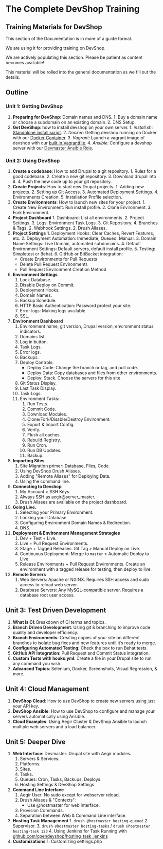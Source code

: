 # The Complete DevShop Training

## Training Materials for DevShop

This section of the Documentation is in more of a guide format.

We are using it for providing training on DevShop.

We are actively populating this section. Please be patient as content becomes available!

This material will be rolled into the general documentation as we fill out the details.

## Outline

### Unit 1: Getting DevShop

1. **Preparing for DevShop**: Domain names and DNS. 1. Buy a domain name or choose a subdomain on an existing domain. 2. DNS Setup.
2. **Get DevShop**: how to install devshop on your own server. 1. _install.sh_: [Standalone install script](https://github.com/opendevshop/devshop/blob/1.x/install.sh). 2. _Docker_: Getting devshop running on Docker with our [Docker Container](https://hub.docker.com/r/devshop/devmaster/). 3. _Vagrant_: Launch a vagrant image of devshop with our [built in Vagrantfile](https://github.com/opendevshop/devshop/blob/1.x/Vagrantfile). 4. _Ansible_: Configure a devshop server with our [Devmaster Ansible Role](https://galaxy.ansible.com/opendevshop/devmaster/).

### Unit 2: Using DevShop

1. **Create a codebase**: How to add Drupal to a git repository. 1. Rules for a good codebase. 2. Create a new git repository. 3. Download drupal into it. 4. Push the new code up to your git repository.
2. **Create Projects**: How to start new Drupal projects. 1. Adding new projects. 2. Setting up Git Access. 3. Automated Deployment Settings. 4. Environments Creation. 5. Installation Profile selection.
3. **Create Environments**: How to launch new sites for your project. 1. Create New Environment: Run install profile. 2. Clone Environment. 3. Fork Environment.
4. **Project Dashboard** 1. Dashboard: List all environments. 2. Project Settings. 3. Logs: Environment Task Logs. 3. Git Repository. 4. Branches & Tags. 2. Webhook Settings. 2. Drush Aliases.
5. **Project Settings** 1. Deployment Hooks: Clear Caches, Revert Features, etc. 2. Deployment Automation: Immediate, Queued, Manual. 3. Domain Name Settings: Live Domain, automated subdomains. 4. Default Environment Settings: Default servers, default install profile. 5. Testing: Simpletest or Behat. 6. GitHub or BitBucket integration:
   * Create Environments for Pull Requests
   * Delete Pull Request Environments
   * Pull Request Environment Creation Method
6. **Environment Settings**
   1. Lock Database.
   2. Disable Deploy on Commit.
   3. Deployment Hooks.
   4. Domain Names.
   5. Backup Schedule.
   6. HTTP Basic Authentication: Password protect your site.
   7. Error logs: Making logs available.
   8. SSL.
7. **Environment Dashboard**
   1. Environment name, git version, Drupal version, environment status indicators.
   2. Domains list.
   3. Log in button.
   4. Task Logs.
   5. Error logs.
   6. Backups.
   7. Deploy Controls:
      * Deploy Code: Change the branch or tag, and pull code.
      * Deploy Data: Copy databases and files from other environments.
      * Deploy: Stack. Choose the servers for this site.
   8. Git Status Display.
   9. Last Task Display.
   10. Task Logs.
   11. Environment Tasks:
       1. Run Tests.
       2. Commit Code.
       3. Download Modules.
       4. Clone/Fork/Disable/Destroy Environment.
       5. Export & Import Config.
       6. Verify.
       7. Flush all caches.
       8. Rebuild Registry.
       9. Run Cron.
       10. Run DB Updates.
       11. Backup.
8. **Importing Sites**
   1. Site Migration primer: Database, Files, Code.
   2. Using DevShop Drush Aliases.
   3. Adding "Remote Aliases" for Deploying Data.
   4. Using the command line.
9. **Connecting to Devshop**
   1. My Account &gt; SSH Keys.
   2. Always SSH as aegir@server\_master.
   3. Drush Aliases are available on the project dashboard.
10. **Going Live.**
    1. Selecting your Primary Environment.
    2. Locking your Database.
    3. Configuring Environment Domain Names & Redirection.
    4. DNS. 
11. **Deployment & Environment Management Strategies**
    1. Dev + Test + Live. 
    2. Live + Pull Request Environments.
    3. Stage + Tagged Releases: Git Tag &gt; Manual Deploy on Live.
    4. Continuous Deployment: Merge to `master` &gt; Automatic Deploy to Live.
    5. Release Environments + Pull Request Environments. Create an environment with a tagged release for testing, then deploy to live.
12. **Remote Servers**
    1. Web Servers: Apache or NGINX. Requires SSH access and sudo access to reload web server.
    2. Database Servers: Any MySQL-compatible server. Requires a database root user access.

## Unit 3: Test Driven Development

1. **What is CI**: Breakdown of CI terms and topics.
2. **Branch Driven Development**: Using git & branching to improve code quality and developer efficiency.
3. **Branch Environments**: Creating copies of your site on different branches to isolate bug fixes and new features  until it’s ready to merge.
4. **Configuring Automated Testing**: Check the box to run Behat tests. 
5. **GitHub API Integration**: Pull Request and Commit Status integration.
6. **Custom Tests with hooks.yml**: Create a file in your Drupal site to run any command you wish.
7. **Advanced Topics**: Selenium, Docker, Screenshots, Visual Regression, & more.

## Unit 4: Cloud Management

1. **DevShop Cloud**: How to use DevShop to create new servers using just your API key.
2. **DevShop Ansible**: How to use DevShop to configure and manage your servers automatically using Ansible. 
3. **Cloud Examples**: Using Aegir Cluster & DevShop Ansible to launch multiple web servers and a load balancer.

## Unit 5: Deeper Dive

1. **Web Interface**: Devmaster: Drupal site with Aegir modules.
   1. Servers & Services.
   2. Platforms.
   3. Sites.
   4. Tasks.
   5. Queues: Cron, Tasks, Backups, Deploys.
   6. Hosting Settings & DevShop Settings
2. **Command Line Interface**
   1. Aegir User: No sudo except for webserver reload.
   2. Drush Aliases & "Contexts": 
      * Use @hostmaster for web interface.
   3. Provision Commands.
   4. Separation between Web & Command Line interface.
3. **Hosting Task Management** 1. `drush @hostmaster hosting-queued` 2. Supervisor. 3. `drush @hostmaster hosting-tasks` / `drush @hostmaster hosting-task 123` 4. Using Jenkins for Task Running with [github.com/opendevshop/hosting\_task\_jenkins](https://github.com/opendevshop/hosting_task_jenkins)
4. **Customizations** 1. Customizing settings.php

